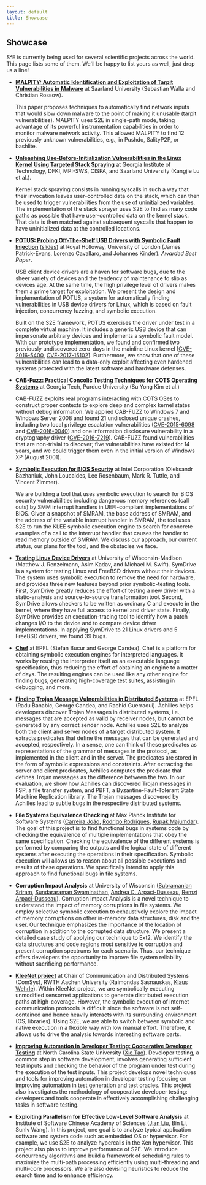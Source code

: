 ```yaml
---
layout: default
title: Showcase
---
```



## Showcase

S²E is currently being used for several scientific projects across the
world. This page lists some of them. We'll be happy to list yours as well,
just drop us a line!


-   **<a href="https://publications.cispa.saarland/2922/1/malpity-eurosp2019.pdf">MALPITY: Automatic Identification
    and Exploitation of Tarpit Vulnerabilities in Malware</a>**
    at Saarland University (Sebastian Walla and Christian Rossow).

    This paper proposes techniques to automatically find network inputs that would slow down malware to the point
    of making it unusable (tarpit vulnerabilities). MALPITY uses S2E in single-path mode, taking advantage of
    its powerful instrumentation capabilities in order to monitor malware network activity. This allowed MALPITY to
    find 12 previously unknown vulnerabilities, e.g., in Pushdo, SalityP2P, or bashlite.


-   **<a href="https://www-users.cs.umn.edu/~kjlu/papers/tss.pdf">Unleashing Use-Before-Initialization Vulnerabilities
    in the Linux Kernel Using Targeted Stack Spraying</a>**
    at Georgia Institute of Technology, DFKI, MPI-SWS, CISPA, and Saarland University (Kangjie Lu et al.).

    Kernel stack spraying consists in running syscalls in such a way that their invocation leaves user-controlled
    data on the stack, which can then be used to trigger vulnerabilities from the use of uninitialized variables.
    The implementation of the stack sprayer uses S2E to find as many code paths as possible that have user-controlled
    data on the kernel stack. That data is then matched against subsequent syscalls that happen to have uninitialized
    data at the controlled locations.


-   **<a href="https://www.usenix.org/system/files/conference/woot17/woot17-paper-patrick-evans.pdf">POTUS: Probing
    Off-The-Shelf USB Drivers with Symbolic Fault Injection</a>**
    (<a href="https://www.usenix.org/sites/default/files/conference/protected-files/woot17_slides_patrick-evans.pdf">slides</a>)
    at Royal Holloway, University of London (James Patrick-Evans, Lorenzo Cavallaro, and Johannes Kinder).
    *Awarded Best Paper*.

    USB client device drivers are a haven for software bugs, due to the sheer variety of devices and the tendency
    of maintenance to slip as devices age. At the same time, the high privilege level of drivers makes them a prime
    target for exploitation. We present the design and implementation of POTUS, a system for automatically
    finding vulnerabilities in USB device drivers for Linux, which is based on fault injection, concurrency fuzzing,
    and symbolic execution.

    Built on the S2E framework, POTUS exercises the driver under test in a complete
    virtual machine. It includes a generic USB device that can impersonate arbitrary devices and implements
    a symbolic fault model. With our prototype implementation, we found and confirmed two previously undiscovered
    zero-days in the mainline Linux kernel
    [<a href="https://www.cvedetails.com/cve/CVE-2016-5400/">CVE-2016-5400</a>,
    <a href="https://www.cvedetails.com/cve/CVE-2017-15102/">CVE-2017-15102</a>].
    Furthermore, we show that one of these vulnerabilities can lead to
    a data-only exploit affecting even hardened systems protected with the latest software and hardware defenses.


-   **<a href="https://www.usenix.org/system/files/conference/atc17/atc17-kim.pdf">CAB-Fuzz: Practical Concolic
    Testing Techniques for COTS Operating Systems</a>**
    at Georgia Tech, Purdue University (Su Yong Kim et al.)

    CAB-FUZZ exploits real programs interacting with COTS OSes to construct proper contexts to explore deep and
    complex kernel states without debug information. We applied CAB-FUZZ to Windows 7 and Windows Server 2008 and
    found 21 undisclosed unique crashes, including two local privilege escalation vulnerabilities
    (<a href="https://www.cvedetails.com/cve/CVE-2015-6098/">CVE-2015-6098</a> and
    <a href="https://www.cvedetails.com/cve/CVE-2016-0040/">CVE-2016-0040</a>) and one information disclosure
    vulnerability in a cryptography driver
    (<a href="https://www.cvedetails.com/cve/CVE-2016-7219/">CVE-2016-7219</a>).
    CAB-FUZZ found vulnerabilities that are non-trivial to discover; five vulnerabilities have existed for 14 years,
    and we could trigger them even in the initial version of Windows XP (August 2001).


-   **<a href="https://www.usenix.org/conference/woot15/workshop-program/presentation/bazhaniuk" target="_blank">Symbolic Execution for BIOS Security</a>** at
    Intel Corporation (Oleksandr Bazhaniuk, John Loucaides, Lee Rosenbaum, Mark R. Tuttle, and Vincent Zimmer).

    We are building a tool that uses symbolic execution to search
    for BIOS security vulnerabilities including dangerous memory
    references (call outs) by SMM interrupt handlers in
    UEFI-compliant implementations of BIOS. Given a
    snapshot of SMRAM, the base address of SMRAM, and the address of
    the variable interrupt handler in SMRAM, the tool uses S2E to
    run the KLEE symbolic execution engine to search for concrete
    examples of a call to the interrupt handler that causes the
    handler to read memory outside of SMRAM. We discuss our approach,
    our current status, our plans for the tool, and the obstacles we face.

-   **<a href="http://research.cs.wisc.edu/sonar/projects/symdrive/" target="_blank">Testing Linux Device
    Drivers</a>** at
    University of Wisconsin-Madison (Matthew J. Renzelmann, Asim Kadav,
    and Michael M. Swift). SymDrive is a system for testing Linux and
    FreeBSD drivers without their devices. The system uses symbolic
    execution to remove the need for hardware, and provides three new
    features beyond prior symbolic-testing tools. First, SymDrive
    greatly reduces the effort of testing a new driver with a
    static-analysis and source-to-source transformation tool. Second,
    SymDrive allows checkers to be written as ordinary C and execute in
    the kernel, where they have full access to kernel and driver state.
    Finally, SymDrive provides an execution-tracing tool to identify how
    a patch changes I/O to the device and to compare device driver
    implementations. In applying SymDrive to 21 Linux drivers and 5
    FreeBSD drivers, we found 39 bugs.

-   **<a href="http://dslab.epfl.ch/proj/chef">Chef</a>** at EPFL (Stefan Bucur and George Candea).
    Chef is a platform for obtaining symbolic execution engines for interpreted languages.
    It works by reusing the interpreter itself as an executable language specification, thus
    reducing the effort of obtaining an engine to a matter of days. The resulting engines can
    be used like any other engine for finding bugs, generating high-coverage test suites,
    assisting in debugging, and more.


-   **<a href="http://dslab.epfl.ch/pubs/Achilles.pdf">
    Finding Trojan Message Vulnerabilities in Distributed Systems</a>**
    at EPFL (Radu Banabic, George Candea, and Rachid Guerraoui).
    Achilles helps developers discover Trojan Messages in distributed
    systems, i.e., messages that are accepted as valid by receiver
    nodes, but cannot be generated by any correct sender node. Achilles
    uses S2E to analyze both the client and server nodes of a target
    distributed system. It extracts predicates that define the messages
    that can be generated and accepted, respectively. In a sense, one
    can think of these predicates as representations of the grammar of
    messages in the protocol, as implemented in the client and in the
    server. The predicates are stored in the form of symbolic
    expressions and constraints. After extracting the server and client
    predicates, Achilles computes the predicate that defines Trojan
    messages as the difference between the two. In our evaluation, we
    show how Achilles can discovered Trojan messages in FSP, a file
    transfer system, and PBFT, a Byzantine-Fault-Tolerant State Machine
    Replication library. The Trojan messages discovered by Achilles lead
    to subtle bugs in the respective distributed systems.


-   **File Systems Equivalence Checking** at Max Planck Institute for
    Software Systems (<a href="http://www.mpi-sws.org/index_noflash.php?n=people/Joao_Carreira" target="_blank">Carreira
    João</a>,
    <a href="http://www.mpi-sws.org/~rodrigo/" target="_blank">Rodrigo Rodrigues</a>, <a href="http://www.cs.ucla.edu/~rupak/" target="_blank">Rupak
    Majumdar</a>). The goal of this project
    is to find functional bugs in systems code by checking the
    equivalence of multiple implementations that obey the same
    specification. Checking the equivalence of the different systems is
    performed by comparing the outputs and the logical state of
    different systems after executing the operations in their
    specification. Symbolic execution will allows us to reason about all
    possible executions and results of these operations. We specifically
    intend to apply this approach to find functional bugs in file
    systems.


-   **Corruption Impact Analysis** at University of Wisconsin
    (<a href="http://pages.cs.wisc.edu/~srirams/new_hp_2011/homepage.html" target="_blank">Subramanian
    Sriram</a>,
    <a href="http://pages.cs.wisc.edu/~swami/" target="_blank">Sundararaman Swaminathan</a>,
    <a href="http://pages.cs.wisc.edu/~dusseau/" target="_blank">Andrea C. Arpaci-Dusseau</a>,
    <a href="http://pages.cs.wisc.edu/~remzi/" target="_blank">Remzi Arpaci-Dusseau</a>).
    Corruption Impact Analysis is a novel technique to understand the
    impact of memory corruptions in file systems. We employ selective
    symbolic execution to exhaustively explore the impact of memory
    corruptions on other in-memory data structures, disk and the user.
    Our technique emphasizes the importance of the location of
    corruption in addition to the corrupted data structure. We present a
    detailed case study of applying our technique to Ext2. We identify
    the data structures and code regions most sensitive to corruption
    and present corruption spectrums for each scenario. Thus, our
    technique offers developers the opportunity to improve file system
    reliability without sacrificing performance.

-   **<a href="http://www.comsys.rwth-aachen.de/research/projects/kleenet/" target="_blank">KleeNet
    project</a>**
    at Chair of Communication and Distributed Systems (ComSys), RWTH
    Aachen University (Raimondas
    Sasnauskas,
    <a href="http://www.comsys.rwth-aachen.de/team/klaus/" target="_blank">Klaus Wehrle</a>).
    Within KleeNet project, we are symbolically executing unmodified
    sensornet applications to generate distributed execution paths at
    high-coverage. However, the symbolic execution of Internet
    communication protocols is difficult since the software is not
    self-contained and hence heavily interacts with its surrounding
    environment (OS, libraries). Using S2E, we are able to switch
    between symbolic and native execution in a flexible way with low
    manual effort. Therefore, it allows us to drive the analysis towards
    interesting software parts.

-   **<a href="http://people.engr.ncsu.edu/txie/" target="_blank">Improving Automation in Developer Testing: Cooperative Developer
    Testing</a>** at North Carolina
    State University (<a href="http://people.engr.ncsu.edu/txie/" target="_blank">Xie Tao</a>).
    Developer testing, a common step in software development, involves
    generating sufficient test inputs and checking the behavior of the
    program under test during the execution of the test inputs. This
    project develops novel techniques and tools for improving automation
    in developer testing focusing on improving automation in test
    generation and test oracles. This project also investigates the
    methodology of cooperative developer testing: developers and tools
    cooperate in effectively accomplishing challenging tasks in software
    testing.

-   **Exploiting Parallelism for Effective Low-Level Software Analysis**
    at Institute of Software Chinese Academy of Sciences (<a href="http://124.16.139.203/self_pages/liujian/index.htm" target="_blank">Jian
    Liu</a>, Bin Li,
    Sunlv Wang). In this project, one goal is to analyze typical
    application software and system code such as embedded OS or
    hypervisor. For example, we use S2E to analyze hypercalls in the Xen
    hypervisor. This project also plans to improve performance of S2E.
    We introduce concurrency algorithms and build a framework of
    scheduling rules to maximize the multi-path processing efficiently
    using multi-threading and multi-core processors. We are also
    devising heuristics to reduce the search time and to enhance
    efficiency.
